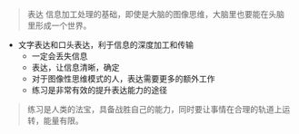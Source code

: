 > 表达 信息加工处理的基础，即使是大脑的图像思维，大脑里也要能在头脑里形成一个世界。


+ 文字表达和口头表达，利于信息的深度加工和传输
  + 一定会丢失信息
  + 表达，让信息清晰，确定
  + 对于图像性思维模式的人，表达需要更多的额外工作
  + 练习是非常有效的提升表达能力的途径

> 练习是人类的法宝，具备战胜自己的能力，同时要让事情在合理的轨道上运转，能量有限。
